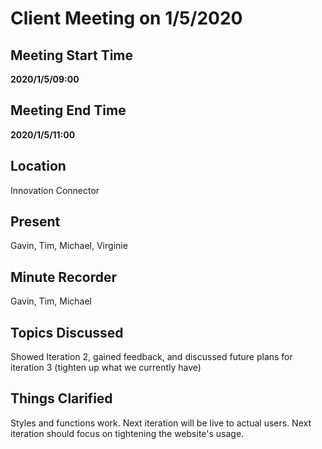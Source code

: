 # Client Meeting on 1/5/2020

## Meeting Start Time

**2020/1/5/09:00**

## Meeting End Time

**2020/1/5/11:00**

## Location

Innovation Connector

## Present

Gavin, Tim, Michael, Virginie

## Minute Recorder

Gavin, Tim, Michael

## Topics Discussed

Showed Iteration 2, gained feedback, and discussed future plans for iteration 3 (tighten up what we currently have)

## Things Clarified

Styles and functions work. Next iteration will be live to actual users. Next iteration should focus on tightening the website's usage.
